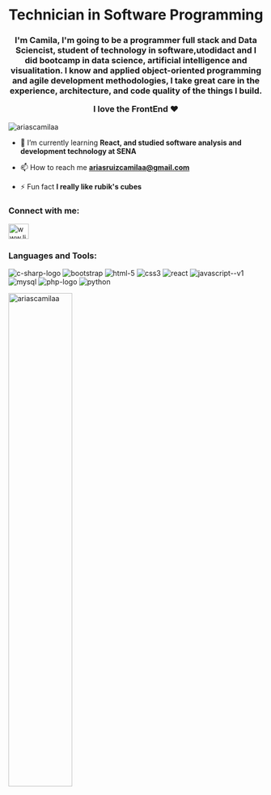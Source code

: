 <h1 align="center">Technician in Software Programming</h1>
<h3 align="center">I'm Camila, I'm going to be a programmer full stack and Data Sciencist, student of technology in software,utodidact and I did bootcamp in data science, artificial intelligence and visualitation. I know and applied object-oriented programming and agile development methodologies, I take great care in the experience, architecture, and code quality of the things I build.

I love the FrontEnd ❤️
</h3>


<p align="left"> <img src="https://komarev.com/ghpvc/?username=ariascamilaa&label=Profile%20views&color=0e75b6&style=flat" alt="ariascamilaa" /> </p>

- 🌱 I’m currently learning **React, and studied software analysis and development technology at SENA**

- 📫 How to reach me **ariasruizcamilaa@gmail.com**

- ⚡ Fun fact **I really like rubik's cubes**

<h3 align="left">Connect with me:</h3>
<p align="left">
<a href="https://linkedin.com/in/www.linkedin.com/in/camila-alexandra-arias-ruiz-3747941a6" target="blank"><img align="center" src="https://raw.githubusercontent.com/rahuldkjain/github-profile-readme-generator/master/src/images/icons/Social/linked-in-alt.svg" alt="www.linkedin.com/in/camila-alexandra-arias-ruiz-3747941a6" height="30" width="40" /></a>
</p>

<h3 align="left">Languages and Tools:</h3>

![c-sharp-logo](https://github.com/AriasCamilaA/AriasCamilaA/assets/122493418/115b1fa1-6e7a-42a2-a77f-79ee88dae9f3)
![bootstrap](https://github.com/AriasCamilaA/AriasCamilaA/assets/122493418/85190d0c-4dd8-4144-aecb-16940349ae96)
![html-5](https://github.com/AriasCamilaA/AriasCamilaA/assets/122493418/8a11d746-f3b8-407c-9864-73cc64646023)
![css3](https://github.com/AriasCamilaA/AriasCamilaA/assets/122493418/1b43a8c7-6552-4131-a288-cc71c04a1cda)
![react](https://github.com/AriasCamilaA/AriasCamilaA/assets/122493418/c9afd2e6-2214-4b63-b777-bd7bd372cad5)
![javascript--v1](https://github.com/AriasCamilaA/AriasCamilaA/assets/122493418/17c59d07-424f-4c6b-a5d2-fc87da1513f8)
![mysql](https://github.com/AriasCamilaA/AriasCamilaA/assets/122493418/c11ab360-a9ed-4673-be48-166806d1d591)
![php-logo](https://github.com/AriasCamilaA/AriasCamilaA/assets/122493418/cb8a0129-0cab-474e-acd8-10d15105ea67)
![python](https://github.com/AriasCamilaA/AriasCamilaA/assets/122493418/ba02c021-1f2b-47f4-a890-9fb52b544a7c)

<img width="50%" src="https://github-readme-streak-stats.herokuapp.com/?user=ariascamilaa&theme=tokyonight" alt="ariascamilaa" />
<br/>
